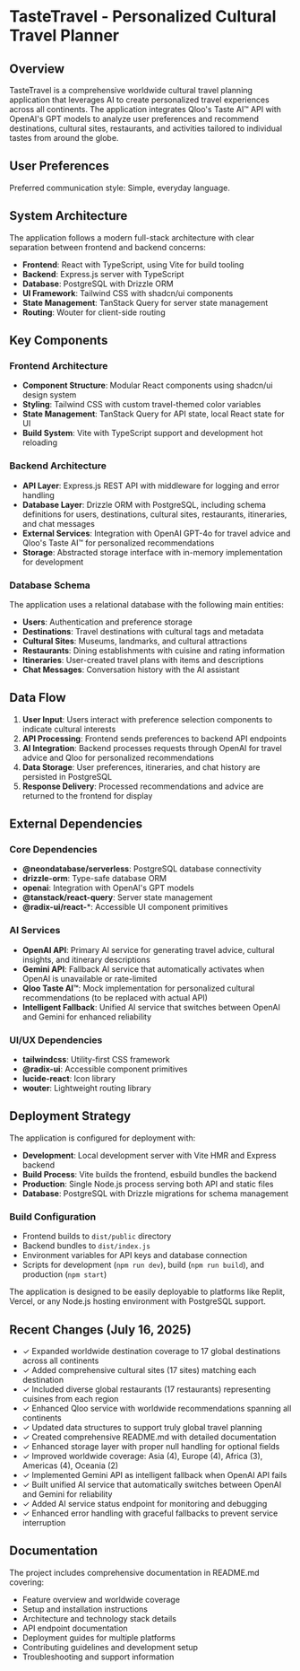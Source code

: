 # TasteTravel - Personalized Cultural Travel Planner

## Overview

TasteTravel is a comprehensive worldwide cultural travel planning application that leverages AI to create personalized travel experiences across all continents. The application integrates Qloo's Taste AI™ API with OpenAI's GPT models to analyze user preferences and recommend destinations, cultural sites, restaurants, and activities tailored to individual tastes from around the globe.

## User Preferences

Preferred communication style: Simple, everyday language.

## System Architecture

The application follows a modern full-stack architecture with clear separation between frontend and backend concerns:

- **Frontend**: React with TypeScript, using Vite for build tooling
- **Backend**: Express.js server with TypeScript
- **Database**: PostgreSQL with Drizzle ORM
- **UI Framework**: Tailwind CSS with shadcn/ui components
- **State Management**: TanStack Query for server state management
- **Routing**: Wouter for client-side routing

## Key Components

### Frontend Architecture
- **Component Structure**: Modular React components using shadcn/ui design system
- **Styling**: Tailwind CSS with custom travel-themed color variables
- **State Management**: TanStack Query for API state, local React state for UI
- **Build System**: Vite with TypeScript support and development hot reloading

### Backend Architecture
- **API Layer**: Express.js REST API with middleware for logging and error handling
- **Database Layer**: Drizzle ORM with PostgreSQL, including schema definitions for users, destinations, cultural sites, restaurants, itineraries, and chat messages
- **External Services**: Integration with OpenAI GPT-4o for travel advice and Qloo's Taste AI™ for personalized recommendations
- **Storage**: Abstracted storage interface with in-memory implementation for development

### Database Schema
The application uses a relational database with the following main entities:
- **Users**: Authentication and preference storage
- **Destinations**: Travel destinations with cultural tags and metadata
- **Cultural Sites**: Museums, landmarks, and cultural attractions
- **Restaurants**: Dining establishments with cuisine and rating information
- **Itineraries**: User-created travel plans with items and descriptions
- **Chat Messages**: Conversation history with the AI assistant

## Data Flow

1. **User Input**: Users interact with preference selection components to indicate cultural interests
2. **API Processing**: Frontend sends preferences to backend API endpoints
3. **AI Integration**: Backend processes requests through OpenAI for travel advice and Qloo for personalized recommendations
4. **Data Storage**: User preferences, itineraries, and chat history are persisted in PostgreSQL
5. **Response Delivery**: Processed recommendations and advice are returned to the frontend for display

## External Dependencies

### Core Dependencies
- **@neondatabase/serverless**: PostgreSQL database connectivity
- **drizzle-orm**: Type-safe database ORM
- **openai**: Integration with OpenAI's GPT models
- **@tanstack/react-query**: Server state management
- **@radix-ui/react-***: Accessible UI component primitives

### AI Services
- **OpenAI API**: Primary AI service for generating travel advice, cultural insights, and itinerary descriptions
- **Gemini API**: Fallback AI service that automatically activates when OpenAI is unavailable or rate-limited
- **Qloo Taste AI™**: Mock implementation for personalized cultural recommendations (to be replaced with actual API)
- **Intelligent Fallback**: Unified AI service that switches between OpenAI and Gemini for enhanced reliability

### UI/UX Dependencies
- **tailwindcss**: Utility-first CSS framework
- **@radix-ui**: Accessible component primitives
- **lucide-react**: Icon library
- **wouter**: Lightweight routing library

## Deployment Strategy

The application is configured for deployment with:
- **Development**: Local development server with Vite HMR and Express backend
- **Build Process**: Vite builds the frontend, esbuild bundles the backend
- **Production**: Single Node.js process serving both API and static files
- **Database**: PostgreSQL with Drizzle migrations for schema management

### Build Configuration
- Frontend builds to `dist/public` directory
- Backend bundles to `dist/index.js`
- Environment variables for API keys and database connection
- Scripts for development (`npm run dev`), build (`npm run build`), and production (`npm start`)

The application is designed to be easily deployable to platforms like Replit, Vercel, or any Node.js hosting environment with PostgreSQL support.

## Recent Changes (July 16, 2025)

- ✓ Expanded worldwide destination coverage to 17 global destinations across all continents
- ✓ Added comprehensive cultural sites (17 sites) matching each destination
- ✓ Included diverse global restaurants (17 restaurants) representing cuisines from each region
- ✓ Enhanced Qloo service with worldwide recommendations spanning all continents
- ✓ Updated data structures to support truly global travel planning
- ✓ Created comprehensive README.md with detailed documentation
- ✓ Enhanced storage layer with proper null handling for optional fields
- ✓ Improved worldwide coverage: Asia (4), Europe (4), Africa (3), Americas (4), Oceania (2)
- ✓ Implemented Gemini API as intelligent fallback when OpenAI API fails
- ✓ Built unified AI service that automatically switches between OpenAI and Gemini for reliability
- ✓ Added AI service status endpoint for monitoring and debugging
- ✓ Enhanced error handling with graceful fallbacks to prevent service interruption

## Documentation

The project includes comprehensive documentation in README.md covering:
- Feature overview and worldwide coverage
- Setup and installation instructions
- Architecture and technology stack details
- API endpoint documentation
- Deployment guides for multiple platforms
- Contributing guidelines and development setup
- Troubleshooting and support information